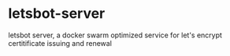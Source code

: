 # letsbot-server
letsbot server, a docker swarm optimized service for let's encrypt certitificate issuing and renewal
